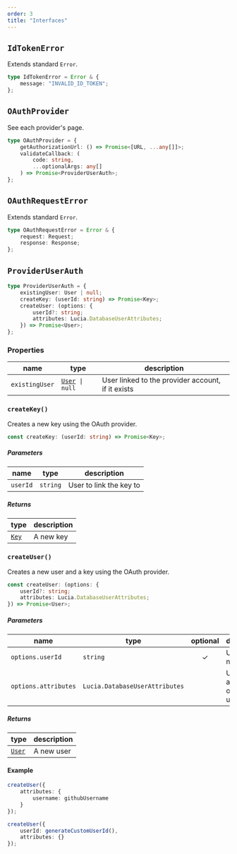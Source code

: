 ```yaml
---
order: 3
title: "Interfaces"
---
```


## `IdTokenError`

Extends standard `Error`.

```ts
type IdTokenError = Error & {
	message: "INVALID_ID_TOKEN";
};
```

## `OAuthProvider`

See each provider's page.

```ts
type OAuthProvider = {
	getAuthorizationUrl: () => Promise<[URL, ...any[]]>;
	validateCallback: (
		code: string,
		...optionalArgs: any[]
	) => Promise<ProviderUserAuth>;
};
```

## `OAuthRequestError`

Extends standard `Error`.

```ts
type OAuthRequestError = Error & {
	request: Request;
	response: Response;
};
```

## `ProviderUserAuth`

```ts
type ProviderUserAuth = {
	existingUser: User | null;
	createKey: (userId: string) => Promise<Key>;
	createUser: (options: {
		userId?: string;
		attributes: Lucia.DatabaseUserAttributes;
	}) => Promise<User>;
};
```

### Properties

| name           | type                                                 | description                                       |
| -------------- | ---------------------------------------------------- | ------------------------------------------------- |
| `existingUser` | [`User`](/reference/lucia/interfaces#user)` \| null` | User linked to the provider account, if it exists |

### `createKey()`

Creates a new key using the OAuth provider.

```ts
const createKey: (userId: string) => Promise<Key>;
```

##### Parameters

| name     | type     | description             |
| -------- | -------- | ----------------------- |
| `userId` | `string` | User to link the key to |

##### Returns

| type                                     | description |
| ---------------------------------------- | ----------- |
| [`Key`](/reference/lucia/interfaces#key) | A new key   |

### `createUser()`

Creates a new user and a key using the OAuth provider.

```ts
const createUser: (options: {
	userId?: string;
	attributes: Lucia.DatabaseUserAttributes;
}) => Promise<User>;
```

##### Parameters

| name                 | type                           | optional | description                     |
| -------------------- | ------------------------------ | :------: | ------------------------------- |
| `options.userId`     | `string`                       |    ✓     | User id of new user             |
| `options.attributes` | `Lucia.DatabaseUserAttributes` |          | User attributes of the new user |

##### Returns

| type                                       | description |
| ------------------------------------------ | ----------- |
| [`User`](/reference/lucia/interfaces#user) | A new user  |

#### Example

```ts
createUser({
	attributes: {
		username: githubUsername
	}
});
```

```ts
createUser({
	userId: generateCustomUserId(),
	attributes: {}
});
```
